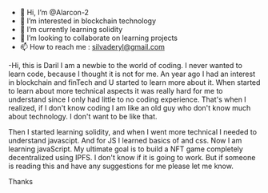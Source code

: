 - 👋 Hi, I’m @Alarcon-2
- 👀 I’m interested in blockchain technology
- 🌱 I’m currently learning solidity
- 💞️ I’m looking to collaborate on learning projects   
- 📫 How to reach me : silvaderyl@gmail.com

-Hi, this is Daril I am a newbie to the world of coding. I never wanted to learn code, because I thought it is not for me. An year ago I had an interest in blockchain and finTech and U started to learn more about it. When started to learn about more technical aspects it was really hard for me to understand since I only had little to no coding experience. That's when I realized, if I don't know coding I am like an old guy who don't know much about technology. I don't want to be like that.

Then I started learning solidity, and when I went more technical I needed to understand javascipt. And for JS I learned basics of <html> and css. Now I am learning javaScript. My ultimate goal is to build a NFT game completely decentralized using IPFS. I don't know if it is going to work. But if someone is reading this and have any suggestions for me please let me know.
  
  Thanks

<!---
Alarcon-2/Alarcon-2 is a ✨ special ✨ repository because its `README.md` (this file) appears on your GitHub profile.
You can click the Preview link to take a look at your changes.
--->
